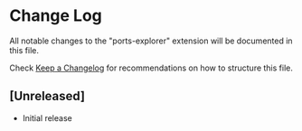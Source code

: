 # Change Log

All notable changes to the "ports-explorer" extension will be documented in this file.

Check [Keep a Changelog](http://keepachangelog.com/) for recommendations on how to structure this file.

## [Unreleased]

- Initial release